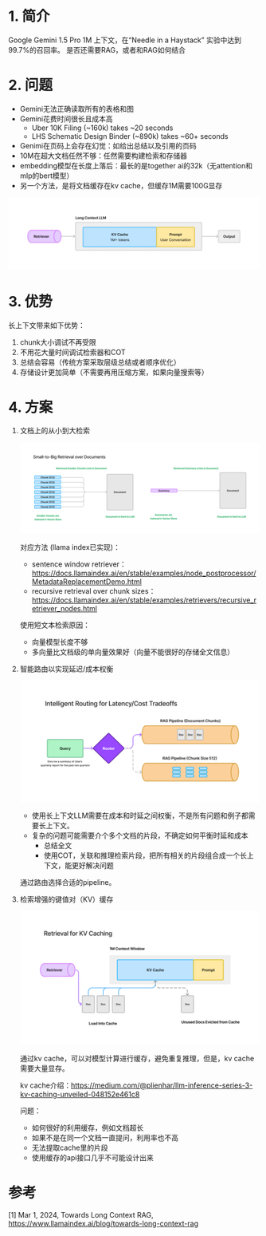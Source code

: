 # 1. 简介

Google Gemini 1.5 Pro 1M 上下文，在“Needle in a Haystack” 实验中达到99.7%的召回率。
是否还需要RAG，或者和RAG如何结合

# 2. 问题

- Gemini无法正确读取所有的表格和图
- Gemini花费时间很长且成本高
  - Uber 10K Filing (~160k) takes ~20 seconds
  - LHS Schematic Design Binder (~890k) takes ~60+ seconds
- Genimi在页码上会存在幻觉：如给出总结以及引用的页码
- 10M在超大文档任然不够：任然需要构建检索和存储器
- embedding模型在长度上落后：最长的是together ai的32k（无attention和mlp的bert模型）
- 另一个方法，是将文档缓存在kv cache，但缓存1M需要100G显存

![](.01_long_context_RAG_images/流程架构.png)

# 3. 优势

长上下文带来如下优势：

1. chunk大小调试不再受限
2. 不用花大量时间调试检索器和COT
3. 总结会容易（传统方案采取层级总结或者顺序优化）
4. 存储设计更加简单（不需要再用压缩方案，如果向量搜索等）

# 4. 方案

1. 文档上的从小到大检索

   ![](.01_long_context_RAG_images/由小到达检索.png)

    对应方法 (llama index已实现)：
    - sentence window retriever：https://docs.llamaindex.ai/en/stable/examples/node_postprocessor/MetadataReplacementDemo.html 
    - recursive retrieval over chunk sizes：https://docs.llamaindex.ai/en/stable/examples/retrievers/recursive_retriever_nodes.html

    使用短文本检索原因：
    - 向量模型长度不够
    - 多向量比文档级的单向量效果好（向量不能很好的存储全文信息）

2. 智能路由以实现延迟/成本权衡
   
   ![](.01_long_context_RAG_images/智能路由.png)

    - 使用长上下文LLM需要在成本和时延之间权衡，不是所有问题和例子都需要长上下文。
    - 复杂的问题可能需要介个多个文档的片段，不确定如何平衡时延和成本
      - 总结全文
      - 使用COT，关联和推理检索片段，把所有相关的片段组合成一个长上下文，能更好解决问题
   
    通过路由选择合适的pipeline。

3. 检索增强的键值对（KV）缓存

    ![](.01_long_context_RAG_images/检索增强kv_cache.png)

    通过kv cache，可以对模型计算进行缓存，避免重复推理，但是，kv cache需要大量显存。

    kv cache介绍：https://medium.com/@plienhar/llm-inference-series-3-kv-caching-unveiled-048152e461c8

    问题：
    - 如何很好的利用缓存，例如文档超长
    - 如果不是在同一个文档一直提问，利用率也不高
    - 无法提取cache里的片段
    - 使用缓存的api接口几乎不可能设计出来

# 参考

[1] Mar 1, 2024, Towards Long Context RAG, https://www.llamaindex.ai/blog/towards-long-context-rag
